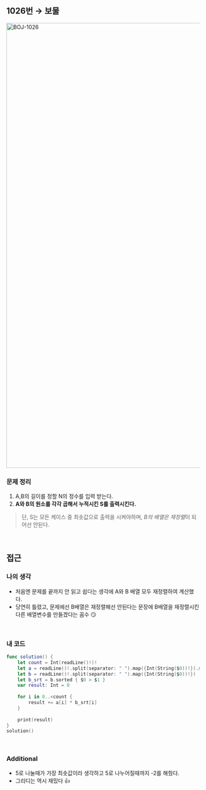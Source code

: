 ## 1026번 → 보물
<img width="1159" alt="BOJ-1026" src="https://user-images.githubusercontent.com/64394744/161485161-e449c2ec-47e8-4ec3-b5c0-633a56e67992.png">
</br>

### 문제 정리
1. A,B의 길이를 정할 N의 정수를 입력 받는다.
2. **A와 B의 원소를 각각 곱해서 누적시킨 S를 출력시킨다.**
> 단, S는 모든 케이스 중 최솟값으로 출력을 시켜야하며, *B의 배열은 재정렬*이 되어선 안된다.
</br>

## 접근

### 나의 생각 
* 처음엔 문제를 끝까지 안 읽고 쉽다는 생각에 A와 B 배열 모두 재정렬하여 계산했다.
* 당연히 틀렸고, 문제에선 B배열은 재정렬해선 안된다는 문장에 B배열을 재정렬시킨 다른 배열변수를 만들겠다는 꼼수 😏
</br>


### 내 코드
```swift
func solution() {
    let count = Int(readLine()!)!
    let a = readLine()!.split(separator: " ").map({Int(String($0))!}).sorted { $0 < $1 }
    let b = readLine()!.split(separator: " ").map({Int(String($0))!})
    let b_srt = b.sorted { $0 > $1 }
    var result: Int = 0
    
    for i in 0..<count {
        result += a[i] * b_srt[i]
    }
    
    print(result)
}
solution()
```
</br>

### Additional

 - 5로 나눌때가 가장 최솟값이라 생각하고 5로 나누어질때까지 -2를 해줬다.
 - 그리디는 역시 재밌다 👍
